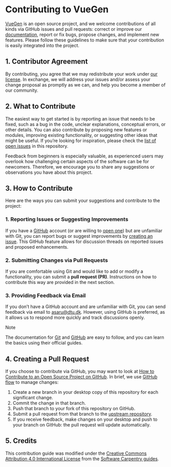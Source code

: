 # Contributing to VueGen

[VueGen][vuegen-repo] is an open source project, and we welcome contributions of all 
kinds via GitHub issues and pull requests: correct or improve our [documentation][vuegen-docs], report or fix bugs, propose changes, and implement new features. Please follow 
these guidelines to make sure that your contribution is easily integrated into the project.

## 1. Contributor Agreement

By contributing, you agree that we may redistribute your work under [our
license](LICENSE). In exchange, we will address your issues and/or assess
your change proposal as promptly as we can, and help you become a member of our
community.

## 2. What to Contribute

The easiest way to get started is by reporting an issue that needs to be fixed, 
such as a bug in the code, unclear explanations, conceptual errors, or other details. 
You can also  contribute by proposing new features or modules, improving existing 
functionality, or suggesting other ideas that might be useful. If you’re looking for 
inspiration, please check the [list of open issues][issues] in this repository.

Feedback from beginners is especially valuable, as experienced users may overlook how 
challenging certain aspects of the software can be for newcomers. Therefore, we encourage 
you to share any suggestions or observations you have about this project.

## 3. How to Contribute

Here are the ways you can submit your suggestions and contribute to the project:

### 1. Reporting Issues or Suggesting Improvements

If you have a  [GitHub][github] account (or are willing to [open one][github-join]) but are unfamiliar with Git, you can report bugs or suggest improvements by [creating an issue][new-issue]. This GitHub feature allows for discussion threads on reported issues and proposed enhancements.

### 2. Submitting Changes via Pull Requests

If you are comfortable using Git and would like to add or modify a functionality, you can submit a **pull request (PR)**. Instructions on how to contribute this way are provided in the next section.

### 3. Providing Feedback via Email

If you don’t have a GitHub account and are unfamiliar with Git, you can send feedback via email to [asaru@dtu.dk][contact]. However, using GitHub is preferred, as it allows us to respond more quickly and track discussions openly.

> [!NOTE]
> The documentation for [Git][git-docs] and [GitHub][github-docs] are easy to follow, and you can learn the basics using their official guides.

## 4. Creating a Pull Request

If you choose to contribute via GitHub, you may want to look at [How to Contribute to an Open Source Project on GitHub][how-contribute]. In brief, we use [GitHub flow][github-flow] to manage changes:

1. Create a new branch in your desktop copy of this repository for each significant change.
2. Commit the change in that branch.
3. Push that branch to your fork of this repository on GitHub.
4. Submit a pull request from that branch to the [upstream repository][vuegen-repo].
5. If you receive feedback, make changes on your desktop and push to your branch on GitHub: the 
   pull request will update automatically.

## 5. Credits

This contribution guide was modified under the [Creative Commons Attribution 4.0 International License][ccby] from the [Software Carpentry guides][soft-cp-guides].

[vuegen-repo]: https://github.com/Multiomics-Analytics-Group/vuegen
[vuegen-docs]: https://vuegen.readthedocs.io/
[issues]: https://github.com/Multiomics-Analytics-Group/vuegen/issues
[new-issue]: https://github.com/Multiomics-Analytics-Group/vuegen/issues/new
[github]: https://github.com
[github-join]: https://github.com/join
[contact]: mailto:asaru@dtu.dk
[git-docs]: https://git-scm.com/doc
[github-docs]: https://guides.github.com/
[how-contribute]: https://egghead.io/courses/how-to-contribute-to-an-open-source-project-on-github
[github-flow]: https://guides.github.com/introduction/flow/
[soft-cp-guides]: https://software-carpentry.org/lessons/
[ccby]: https://creativecommons.org/licenses/by/4.0/
